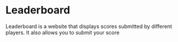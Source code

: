 # Leaderboard

Leaderboard is a website that displays scores submitted by different players. It also allows you to submit your score
